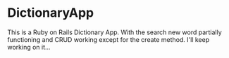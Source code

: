 # DictionaryApp

This is a Ruby on Rails Dictionary App. With the search new word partially functioning and CRUD working except for the create method. I'll keep working on it...